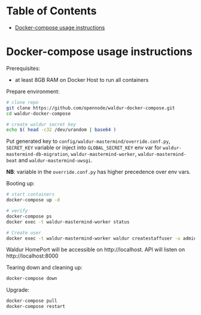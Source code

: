 Table of Contents
=================

   * [Docker-compose usage instructions](#docker-compose-usage-instructions)

# Docker-compose usage instructions

Prerequisites:
* at least 8GB RAM on Docker Host to run all containers

Prepare environment:
```bash
# clone repo
git clone https://github.com/opennode/waldur-docker-compose.git
cd waldur-docker-compose

# create waldur secret key
echo $( head -c32 /dev/urandom | base64 )
```

Put generated key to `config/waldur-mastermind/override.conf.py`, `SECRET_KEY` variable or inject into `GLOBAL_SECRET_KEY` env var for `waldur-mastermind-db-migration`, `waldur-mastermind-worker`, `waldur-mastermind-beat` and `waldur-mastermind-uwsgi`.

**NB**: variable in the `override.conf.py` has higher precedence over env vars.

Booting up:
```bash
# start containers
docker-compose up -d

# verify
docker-compose ps
docker exec -t waldur-mastermind-worker status

# Create user
docker exec -t waldur-mastermind-worker waldur createstaffuser -u admin -p password -e admin@example.com
```

Waldur HomePort will be accessible on http://localhost. API will listen on http://localhost:8000

Tearing down and cleaning up:
```bash
docker-compose down
```

Upgrade:
```bash
docker-compose pull
docker-compose restart
```
